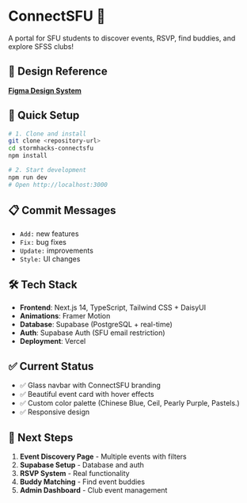 # ConnectSFU 🎉

A portal for SFU students to discover events, RSVP, find buddies, and explore SFSS clubs!

## 🎨 Design Reference
**[Figma Design System](https://www.figma.com/board/hfFDwt7qYfifoUAj9weiaC/components---layout?node-id=7-92&t=tvEXBj1mIJOZmXXs-0)**

## 🚀 Quick Setup

```bash
# 1. Clone and install
git clone <repository-url>
cd stormhacks-connectsfu
npm install

# 2. Start development
npm run dev
# Open http://localhost:3000
```

## 📋 Commit Messages
- `Add:` new features
- `Fix:` bug fixes  
- `Update:` improvements
- `Style:` UI changes

## 🛠 Tech Stack
- **Frontend**: Next.js 14, TypeScript, Tailwind CSS + DaisyUI
- **Animations**: Framer Motion
- **Database**: Supabase (PostgreSQL + real-time)
- **Auth**: Supabase Auth (SFU email restriction)
- **Deployment**: Vercel

## ✅ Current Status
- ✅ Glass navbar with ConnectSFU branding
- ✅ Beautiful event card with hover effects
- ✅ Custom color palette (Chinese Blue, Ceil, Pearly Purple, Pastels.)
- ✅ Responsive design

## 🎯 Next Steps
1. **Event Discovery Page** - Multiple events with filters
2. **Supabase Setup** - Database and auth
3. **RSVP System** - Real functionality
4. **Buddy Matching** - Find event buddies
5. **Admin Dashboard** - Club event management
